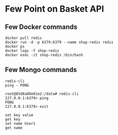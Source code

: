 # Few Point on Basket API

## Few Docker commands
```
docker pull redis
docker run -d -p 6379:6379 --name shop-redis redis
docker ps
docker logs -f shop-redis
docker exec -it shop-redis /bin/bash
```

## Few Mongo commands

```
redis-cli
ping - PONG
```

```
root@85d8a88e01e2:/data# redis-cli
127.0.0.1:6379> ping
PONG
127.0.0.1:6379> exit
```

```
set key value
get key
set name User1
get name
```
